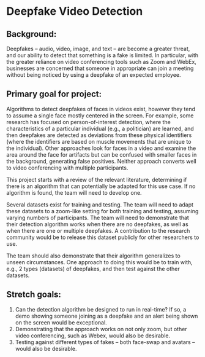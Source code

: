 # Deepfake Video Detection

## Background: 

Deepfakes – audio, video, image, and text – are become a greater threat, and our ability to detect that something is a fake is limited.  In particular, with the greater reliance on video conferencing tools such as Zoom and WebEx, businesses are concerned that someone in appropriate can join a meeting without being noticed by using a deepfake of an expected employee.

## Primary goal for project: 

Algorithms to detect deepfakes of faces in videos exist, however they tend to assume a single face mostly centered in the screen.  For example, some research has focused on person-of-interest detection, where the characteristics of a particular individual (e.g., a politician) are learned, and then deepfakes are detected as deviations from these physical identifiers (where the identifiers are based on muscle movements that are unique to the individual).  Other approaches look for faces in a video and examine the area around the face for artifacts but can be confused with smaller faces in the background, generating false positives.  Neither approach converts well to video conferencing with multiple participants.

This project starts with a review of the relevant literature, determining if there is an algorithm that can potentially be adapted for this use case.  If no algorithm is found, the team will need to develop one.

Several datasets exist for training and testing.  The team will need to adapt these datasets to a zoom-like setting for both training and testing, assuming varying numbers of participants.  The team will need to demonstrate that their detection algorithm works when there are no deepfakes, as well as when there are one or multiple deepfakes.  A contribution to the research community would be to release this dataset publicly for other researchers to use.  

The team should also demonstrate that their algorithm generalizes to unseen circumstances.  One approach to doing this would be to train with, e.g., 2 types (datasets) of deepfakes, and then test against the other datasets. 

## Stretch goals:

1.	Can the detection algorithm be designed to run in real-time?  If so, a demo showing someone joining as a deepfake and an alert being shown on the screen would be exceptional.
2.	Demonstrating that the approach works on not only zoom, but other video conferencing, such as Webex, would also be desirable.
3.	Testing against different types of fakes – both face-swap and avatars – would also be desirable.
